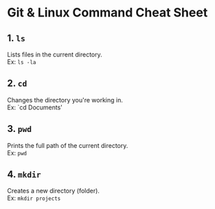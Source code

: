 # Git & Linux Command Cheat Sheet

## 1. `ls`
Lists files in the current directory.  
Ex: `ls -la`
## 2. `cd`
Changes the directory you're working in.  
Ex: `cd Documents'
## 3. `pwd`
Prints the full path of the current directory.  
Ex: `pwd`
## 4. `mkdir`
Creates a new directory (folder).  
Ex: `mkdir projects`
